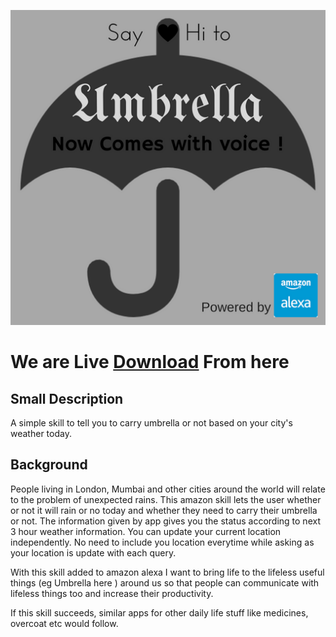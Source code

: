 

![Icon](Icon-Large.png "Umbrella taker")

# We are Live [Download](https://www.amazon.com/dp/B071HD19T5/ref=lp_14284889011_1_3?s=digital-skills&ie=UTF8&qid=1494014648&sr=1-3) From here

## Small Description
A simple skill to tell you to carry umbrella or not based on your city's weather today.


## Background
People living in London, Mumbai and other cities around the world will relate to the problem of unexpected rains. This amazon skill lets the user whether or not it will rain or no today and whether they need to carry their umbrella or not. The information given by app gives you the status according to next 3 hour weather information.
You can update your current location independently. No need to include you location everytime while asking as your location is update with each query.

With this skill added to amazon alexa I want to bring life to the lifeless useful things (eg Umbrella here ) around us so that people can communicate with lifeless things too and increase their productivity.

If this skill succeeds, similar apps for other daily life stuff like medicines, overcoat etc would follow.

